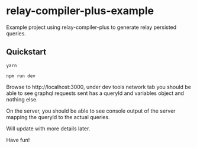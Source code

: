 # relay-compiler-plus-example
Example project using relay-compiler-plus to generate relay persisted queries.

## Quickstart

```
yarn

npm run dev
```

Browse to http://localhost:3000, under dev tools network tab you should be able
to see graphql requests sent has a queryId and variables object and nothing
else.

On the server, you should be able to see console output of the server
mapping the queryId to the actual queries.

Will update with more details later.

Have fun!